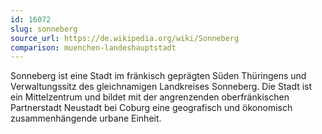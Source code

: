 ```yaml
---
id: 16072
slug: sonneberg
source_url: https://de.wikipedia.org/wiki/Sonneberg
comparison: muenchen-landeshauptstadt
---
```


Sonneberg ist eine Stadt im fränkisch geprägten Süden Thüringens und Verwaltungssitz des gleichnamigen Landkreises Sonneberg. Die Stadt ist ein Mittelzentrum und bildet mit der angrenzenden oberfränkischen Partnerstadt Neustadt bei Coburg eine geografisch und ökonomisch zusammenhängende urbane Einheit.
